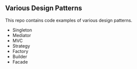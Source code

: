 ## Various Design Patterns

This repo contains code examples of various design patterns.

* Singleton
* Mediator
* MVC
* Strategy
* Factory
* Builder
* Facade